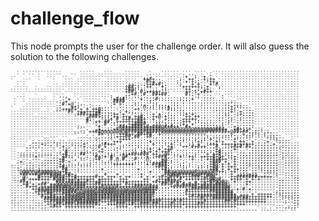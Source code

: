 # challenge_flow

This node prompts the user for the challenge order.  It will also guess the solution to the following challenges.
<pre style="font: 8px/4px monospace;">    ```  ```` ````    ``    ``   `     ```` ```     ```````` `` ```  ```````````````````````````
  ` `````````````      `````   ```    `````   `   `````` ``` ```` ;`````````````````````````````
  ` ` `` `  `````   `` ````` `````````````` ,:'``` `` ```'+''; `+`: ` ``````````````````````````
``       `  ```  ``    `````````````` ``````++#+````````;''++';`+;++` ``````````````````````````
`   ```  `    `   ``` ````````  ````` ````  '#++''; ```:''+'+:,'''++.```````````````````````````
  ```         `   ``` ````````````````::::;.;++#+#;;````;'''+'+':'+:#```````````````````````````
  ` `         `` `````` ``````````````+##;;`:++';`+;````'++++++;:+'` ,``````````````````````````
 `````  `   ``````````````````````````+#@;':.';;,`:;`````'++',;';+; ````````````````````````````
``````  `````````` ```````````````````+##''#'+++++'''`````++::'+#++` ```````````````````````````
````````````````` ``````````````` `` `;;+#:;#''##+##' ````#,;'+'::.```,`````````````````````````
    `   `     ````,  ````````````: .,,:;,..,.;:;'':;;.....;`:';.,,;,``,`````````````````````````
  ```      `  ` '''+ ` ``````````'+#+#'..''+.,;;#:......;;;;+''.........````````````````````````
 `  ` ``````  ` :'+'  ` `````` `.'####'..;,:..;;,``:::,;';:,,,,,,,,,,.,,,;:`````````````````````
 `  ` `````````':#'+@';.`````````:+'+';..;,,,:';:,.,,:,;::.....,.......,;';;;```````````````````
 `   ``````````:;'''++;'';':;;,......',.;'.'@;;;';;;+;;;,.,,,,,,,,,,,,,;;+;:;::`````````````````
`   ```````````,;+++#+'+'+'++@;::`  '',..++;.,''''''#;;:,,.........,,,,;;+;''::: ```````````````
   ```````  `  ` ''#+'+++++++#;;;;;':'+,,,,,.,'''''';'':::,,:,......:,,;;+':+,::;```````````````
````````````` `````` .+##+++##;;;;++'+''':....'+'+';;;;::;+:+,,.....,,,;;'';+,:::```````````````
```````` ````````````````:###+;;;;++'+++'++#;.'++@'+;;;:''++;++,,....,,';;'';::::```````````````
`````````````````````````#;'';'''+'#'++#++##+''+'''+;;;;;+++++,,:,,..;:';;':;::::```````````````
`````````````````````````#''++'##:,+++++++##+''';;:;;;;;.+++';:,,,,,.:;';'':'::::```````````````
```````````````````````    ';;'#':::..,++####'''''';,,:,;+,'+'';;;:,,,;''''::::::```````````````
``````````````````````;,.````+::,.''##++####+#+###@#+#++''#+';;;;;;:;,''''+;;;;;:```````````````
```````````````````````````..+,,,:+#@#############@@@@@@@@@@@@@@@@@@###+''+#+;:+';;;````````````
`````````````````````,,:;'++##@@@@@@@@############@@@@@@@@@@@@@@@#######+@##+##,;;;';;,`````````
`````````````````````````. :'#+';;''++#++'##+##''+'''''''';::,,,,,::,,;;:;;''+,;;';';';;:```````
``````````````````````....,.,,,,,,:+++##;##''+#;,:;;;;;:;:::,,,,,,,,,.,.:':;;:;:''''';;;;:.`````
```````````:;''`.``..............'''++++::::':,..,,,:::;:;:::,:,;'+';;''''+';:'''''''''';:...```
```````;,;:;,:;,,:.,,,,:,,..'`;,;'+++'',,,,,':+,,,.,,;:';''';'+;';;;+'+'''+'++;'+';';+''';:::`..
``````,::.+,.,';;::..,;;+:.,;':#+++';,.,,.,.:;'+:::::+'';'';''+';;+++'+++++++++++;;;;;;+''::::,.
`````,,.;:,'::;',+:,';::+.:;;#'+'..,,:':::::;;,;:,:'++'''++'#+#++';;#.,;;+#+#'#+;;;;;;;;;;::;:,.
`````;:',',:...`.::,`;:`:;',.:+':..:'';,.;';;:+;;+'++#',..,:::::::::+:,'';+''''';;;;;;;::'';;:..
``..............,'#.:.:;',,;,++:;:':';;,''.:+'+;+'++#.......:::::::;+#;;;;'';;';;;;;;;;::';,,,,.
``.,,,,,:,,,,,.;'+#,:::##'';;.:;:;;';+;+##+###'++''@+',,,,:::;'''+'++#;;;;'';;;;;;;;;;;;;':,,,,.
``.'''''+''''';;'+#:;':,'::'#+;+'#':'@#';:;;;+:;+###;'''+''++''++++#+@+';;+';;;;;;;;;;;::';,,,,,
``.'''''''';;;;;+#:'',':;';:+#`''#`@,#,;.#.'.@;'::+@:;''''''+'';'++#+#++''+';;;;;;;;;;;;;'',,,,,
``,+'';''';;;;;;+#:+:','`','.':,:;:,.:,.:,.......,##,;''';''''''''+###'+;'+';;;;;;;;;;;;;'',,,,,
,..'';;;';;;::::+;.,..,,:;;'''''''+++++++''''+'#####;''';;';''';';+#@'+'+'+';;;;;;;;;;;;;'':,,,,
..,'';;;';:::::;+#;'''''''''''''''''''''''''''''+###;;''';;''';;';+#@'+'+++';;;';;;;;;;;;''::,,,
..;';;;;';;;;;:''##''';'''''''+'''''''''''+'''''''+#;'''''''''''''+##'+'+'++;;;';;';;;;;;''::,,,
..:@@@@@@#@@@@@@++#'''''''''''';''''''''''''''+''''##@@@@@@@@#@@@@@##++;'++';;;';;'';;;;;''::,,,
...+##++#@####@@#'##+''''''''''+'''+'''''''+'''''''##@#@#####@@##@@@+''''+'';;;+;;'';''';''::,,,
.,.`@;'''#+++#@###+#+#++++++#++'+++'+'++'''+'+'+'+#+@###++++###++#@@'''''++#######+++++'''':::,,
.,,`#'+++#+++'#@##+++#++++++'+++++''+++'''''++'''+++#++'#'++++++#+@#@#'''++++'+'+'+'''''';;:::::
...##+;'''';;''###+##+#++#+++#++++++++++++++++'+#++#####+;'''+'+++##@@#@;'+'''++''''''''':::::::
..,,+#'+;+##'++@@@@@#####+++##+++++++'#++++++++'''##+#'#'#+#+#++#+#+###@''''''+'''''''''';::::::
.....#+++'+++####@#@@####+++++#@@@@#+++++###@@###';;,+########+########@#'''''''''''''''';::::::
.....,'++##@#######@@@##@@@@##@@@@@@@@@@@@@@@@###::::,:::'++#############''+'#'+''''''''';;:::::
,,...,.,+#############@@@@@@@##@@@@@@@#@@###@###;:::::::::#+++++++########'''''''''''''';;;;;;;:
........:+++##+++###@@@@#@@@######@@@###########:::,::::::++++++++++######+'''''+'+++++'';;;;;;;
.,...,...'#++##+++##@@@@#@@@###################+;;;::;;;;;;+#+#############+###++++++++''';;;;;;
,,.,...,..:##########@@##@@@###################++++++++++++++++#+++#########+##++++++''''''''';;
,,,......,,++#################+++#################++++#+#+++++++#++++++##+#++++++++++'''''';'';;
.,....,.,,,,+++##+###+#######+''+++###++#++###+##++++#++++++++##++++++++++++++''''''''''''''''::
......,,..,,.+#++'++++++++++';;;'''++++''++++++++++++++++'+++++++++++++++++''''''''''''':::,;;;'
....,,..,.,,,,,,,,:::::::::::,::;;;;;;;:;;';;;;;;;;;:::,::::::;;;:,,,,,,,,,:,,,,,,`;;,:,:.,:':;'
</pre>
